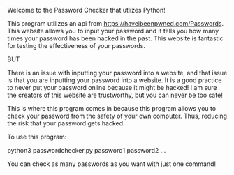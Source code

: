 Welcome to the Password Checker that utlizes Python!

This program utilizes an api from https://haveibeenpwned.com/Passwords. This website allows you to input your password and it tells you how many times your password has been hacked in the past. This website is fantastic for testing the effectiveness of your passwords.

BUT

There is an issue with inputting your password into a website, and that issue is that you are inputting your password into a website. It is a good practice to never put your password online because it might be hacked! I am sure the creators of this website are trustworthy, but you can never be too safe!

This is where this program comes in because this program allows you to check your password from the safety of your own computer. Thus, reducing the risk that your password gets hacked. 

To use this program:

python3 passwordchecker.py password1 password2 ...

You can check as many passwords as you want with just one command!